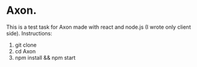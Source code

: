 # Axon.
This is a test task for Axon made with react and node.js (I wrote only client side).
Instructions:
1. git clone
2. cd Axon
3. npm install && npm start
